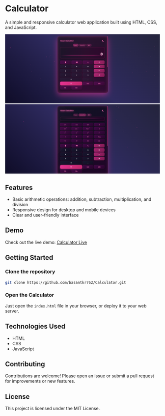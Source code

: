 # Calculator

A simple and responsive calculator web application built using HTML, CSS, and JavaScript.

![Calculator Screenshot](./Screenshot.png)
![Calculator Screenshot](./Screenshot1.png)
## Features

- Basic arithmetic operations: addition, subtraction, multiplication, and division
- Responsive design for desktop and mobile devices
- Clear and user-friendly interface

## Demo

Check out the live demo: [Calculator Live](https://basantkr762.github.io/Calculator/)

## Getting Started

### Clone the repository

```bash
git clone https://github.com/basantkr762/Calculator.git
```

### Open the Calculator

Just open the `index.html` file in your browser, or deploy it to your web server.

## Technologies Used

- HTML
- CSS
- JavaScript

## Contributing

Contributions are welcome! Please open an issue or submit a pull request for improvements or new features.

## License

This project is licensed under the MIT License.
